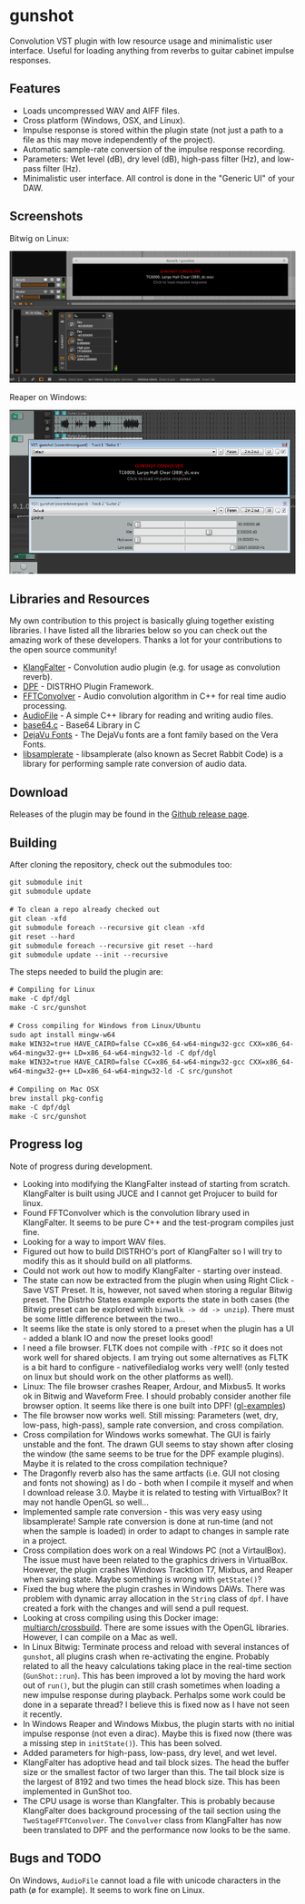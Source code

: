 # gunshot

Convolution VST plugin with low resource usage and minimalistic user interface. Useful for loading anything from reverbs to guitar cabinet impulse responses.

## Features

- Loads uncompressed WAV and AIFF files.
- Cross platform (Windows, OSX, and Linux).
- Impulse response is stored within the plugin state (not just a path to a file as this may move independently of the project).
- Automatic sample-rate conversion of the impulse response recording.
- Parameters: Wet level (dB), dry level (dB), high-pass filter (Hz), and low-pass filter (Hz).
- Minimalistic user interface. All control is done in the "Generic UI" of your DAW.

## Screenshots

Bitwig on Linux:

![Bitwig on Linux](https://raw.githubusercontent.com/soerenbnoergaard/gunshot/master/doc/screenshot_linux_bitwig.png)

Reaper on Windows:

![Reaper on Windows](https://raw.githubusercontent.com/soerenbnoergaard/gunshot/master/doc/screenshot_windows_reaper.png)

## Libraries and Resources

My own contribution to this project is basically gluing together existing libraries. I have listed all the libraries below so you can check out the amazing work of these developers. Thanks a lot for your contributions to the open source community!

- [KlangFalter](https://github.com/HiFi-LoFi/KlangFalter) - Convolution audio plugin (e.g. for usage as convolution reverb).
- [DPF](https://github.com/DISTRHO/DPF) - DISTRHO Plugin Framework.
- [FFTConvolver](https://github.com/HiFi-LoFi/FFTConvolver) - Audio convolution algorithm in C++ for real time audio processing.
- [AudioFile](https://github.com/adamstark/AudioFile) - A simple C++ library for reading and writing audio files.
- [base64.c](https://github.com/joedf/base64.c) - Base64 Library in C
- [DejaVu Fonts](https://dejavu-fonts.github.io/) - The DejaVu fonts are a font family based on the Vera Fonts.
- [libsamplerate](https://github.com/erikd/libsamplerate) - libsamplerate (also known as Secret Rabbit Code) is a library for performing sample rate conversion of audio data.

## Download

Releases of the plugin may be found in the [Github release page](https://github.com/soerenbnoergaard/gunshot/releases).

## Building

After cloning the repository, check out the submodules too:

    git submodule init
    git submodule update

    # To clean a repo already checked out
    git clean -xfd
    git submodule foreach --recursive git clean -xfd
    git reset --hard
    git submodule foreach --recursive git reset --hard
    git submodule update --init --recursive

The steps needed to build the plugin are:

    # Compiling for Linux
    make -C dpf/dgl
    make -C src/gunshot

    # Cross compiling for Windows from Linux/Ubuntu
    sudo apt install mingw-w64
    make WIN32=true HAVE_CAIRO=false CC=x86_64-w64-mingw32-gcc CXX=x86_64-w64-mingw32-g++ LD=x86_64-w64-mingw32-ld -C dpf/dgl
    make WIN32=true HAVE_CAIRO=false CC=x86_64-w64-mingw32-gcc CXX=x86_64-w64-mingw32-g++ LD=x86_64-w64-mingw32-ld -C src/gunshot

    # Compiling on Mac OSX
    brew install pkg-config
    make -C dpf/dgl
    make -C src/gunshot


## Progress log

Note of progress during development.

- Looking into modifying the KlangFalter instead of starting from scratch. KlangFalter is built using JUCE and I cannot get Projucer to build for linux.
- Found FFTConvolver which is the convolution library used in KlangFalter. It seems to be pure C++ and the test-program compiles just fine.
- Looking for a way to import WAV files.
- Figured out how to build DISTRHO's port of KlangFalter so I will try to modify this as it should build on all platforms.
- Could not work out how to modify KlangFalter - starting over instead.
- The state can now be extracted from the plugin when using Right Click - Save VST Preset. It is, however, not saved when storing a regular Bitwig preset. The Distrho States example exports the state in both cases (the Bitwig preset can be explored with `binwalk -> dd -> unzip`). There must be some little difference between the two...
- It seems like the state is only stored to a preset when the plugin has a UI - added a blank IO and now the preset looks good!
- I need a file browser. FLTK does not compile with `-fPIC` so it does not work well for shared objects. I am trying out some alternatives as FLTK is a bit hard to configure - nativefiledialog works very well! (only tested on linux but should work on the other platforms as well).
- Linux: The file browser crashes Reaper, Ardour, and Mixbus5. It works ok in Bitwig and Waveform Free. I should probably consider another file browser option. It seems like there is one built into DPF! ([gl-examples](https://github.com/DISTRHO/gl-examples/blob/master/examples/file-browser.cpp))
- The file browser now works well. Still missing: Parameters (wet, dry, low-pass, high-pass), sample rate conversion, and cross compilation.
- Cross compilation for Windows works somewhat. The GUI is fairly unstable and the font. The drawn GUI seems to stay shown after closing the window (the same seems to be true for the DPF example plugins). Maybe it is related to the cross compilation technique?
- The Dragonfly reverb also has the same artfacts (i.e. GUI not closing and fonts not showing) as I do - both when I compile it myself and when I download release 3.0. Maybe it is related to testing with VirtualBox? It may not handle OpenGL so well...
- Implemented sample rate conversion - this was very easy using libsamplerate! Sample rate conversion is done at run-time (and not when the sample is loaded) in order to adapt to changes in sample rate in a project.
- Cross compilation does work on a real Windows PC (not a VirtaulBox). The issue must have been related to the graphics drivers in VirtualBox. However, the plugin crashes Windows Tracktion T7, Mixbus, and Reaper when saving state. Maybe something is wrong with `getState()`?
- Fixed the bug where the plugin crashes in Windows DAWs. There was problem with dynamic array allocation in the `String` class of `dpf`. I have created a fork with the changes and will send a pull request.
- Looking at cross compiling using this Docker image: [multiarch/crossbuild](https://hub.docker.com/r/multiarch/crossbuild). There are some issues with the OpenGL libraries. However, I can compile on a Mac as well.
- In Linux Bitwig: Terminate process and reload with several instances of `gunshot`, all plugins crash when re-activating the engine. Probably related to all the heavy calculations taking place in the real-time section (`GunShot::run`). This has been improved a lot by moving the hard work out of `run()`, but the plugin can still crash sometimes when loading a new impulse response during playback. Perhalps some work could be done in a separate thread? I believe this is fixed now as I have not seen it recently.
- In Windows Reaper and Windows Mixbus, the plugin starts with no initial impulse response (not even a dirac). Maybe this is fixed now (there was a missing step in `initState()`). This has been solved.
- Added parameters for high-pass, low-pass, dry level, and wet level.
- KlangFalter has adoptive head and tail block sizes. The head the buffer size or the smallest factor of two larger than this. The tail block size is the largest of 8192 and two times the head block size. This has been implemented in GunShot too.
- The CPU usage is worse than Klangfalter. This is probably because KlangFalter does background processing of the tail section using the `TwoStageFFTConvolver`. The `Convolver` class from KlangFalter has now been translated to DPF and the performance now looks to be the same.

## Bugs and TODO

On Windows, `AudioFile` cannot load a file with unicode characters in the path (ø for example). It seems to work fine on Linux.
